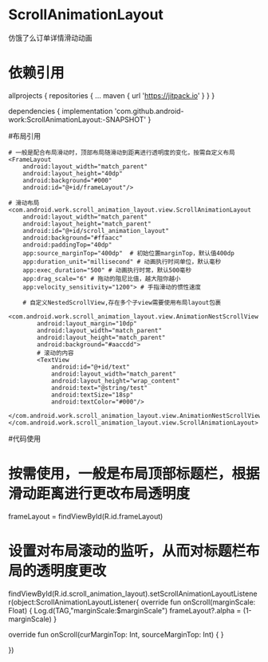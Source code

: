 # ScrollAnimationLayout
仿饿了么订单详情滑动动画

# 依赖引用
allprojects {
		repositories {
			...
			maven { url 'https://jitpack.io' }
		}
	}
  
  dependencies {
	        implementation 'com.github.android-work:ScrollAnimationLayout:-SNAPSHOT'
	}

#布局引用
<LinearLayout xmlns:android="http://schemas.android.com/apk/res/android"
    xmlns:app="http://schemas.android.com/apk/res-auto"
    xmlns:tools="http://schemas.android.com/tools"
    android:layout_width="match_parent"
    android:layout_height="match_parent"
    android:orientation="vertical"
    tools:context=".MainActivity">
    
    # 一般是配合布局滑动时，顶部布局随滑动到距离进行透明度的变化，按需自定义布局
    <FrameLayout
        android:layout_width="match_parent"
        android:layout_height="40dp"
        android:background="#000"
        android:id="@+id/frameLayout"/>

    # 滑动布局
    <com.android.work.scroll_animation_layout.view.ScrollAnimationLayout
        android:layout_width="match_parent"
        android:layout_height="match_parent"
        android:id="@+id/scroll_animation_layout"
        android:background="#ffaacc"
        android:paddingTop="40dp"
        app:source_marginTop="400dp"  # 初始位置marginTop，默认值400dp
        app:duration_unit="millisecond" # 动画执行时间单位，默认毫秒
        app:exec_duration="500" # 动画执行时常，默认500毫秒
        app:drag_scale="6" # 拖动的阻尼比值，越大阻你越小
        app:velocity_sensitivity="1200"> # 手指滑动的惯性速度

        # 自定义NestedScrollView,存在多个子view需要使用布局layout包裹
        <com.android.work.scroll_animation_layout.view.AnimationNestScrollView
            android:layout_margin="10dp"
            android:layout_width="match_parent"
            android:layout_height="match_parent"
            android:background="#aaccdd">
            # 滚动的内容
            <TextView
                android:id="@+id/text"
                android:layout_width="match_parent"
                android:layout_height="wrap_content"
                android:text="@string/test"
                android:textSize="18sp"
                android:textColor="#000"/>
        </com.android.work.scroll_animation_layout.view.AnimationNestScrollView>
    </com.android.work.scroll_animation_layout.view.ScrollAnimationLayout>

</LinearLayout>



#代码使用
# 按需使用，一般是布局顶部标题栏，根据滑动距离进行更改布局透明度
frameLayout = findViewById(R.id.frameLayout)

# 设置对布局滚动的监听，从而对标题栏布局的透明度更改
findViewById<ScrollAnimationLayout>(R.id.scroll_animation_layout).setScrollAnimationLayoutListener(object:ScrollAnimationLayoutListener{
  override fun onScroll(marginScale: Float) {
      Log.d(TAG,"marginScale:$marginScale")
      frameLayout?.alpha = (1-marginScale)
  }

  override fun onScroll(curMarginTop: Int, sourceMarginTop: Int) {
  }

})
